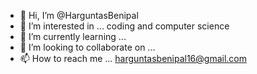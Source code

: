 - 👋 Hi, I’m @HarguntasBenipal
- 👀 I’m interested in ... coding and computer science
- 🌱 I’m currently learning ...
- 💞️ I’m looking to collaborate on ...
- 📫 How to reach me ... harguntasbenipal16@gmail.com

<!---
HarguntasBenipal/HarguntasBenipal is a ✨ special ✨ repository because its `README.md` (this file) appears on your GitHub profile.
You can click the Preview link to take a look at your changes.
--->
